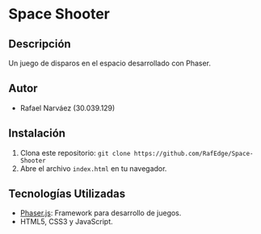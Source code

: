 # Space Shooter

## Descripción
Un juego de disparos en el espacio desarrollado con Phaser.

## Autor

- Rafael Narváez (30.039.129)

## Instalación
1. Clona este repositorio: `git clone https://github.com/RafEdge/Space-Shooter`
2. Abre el archivo `index.html` en tu navegador.

## Tecnologías Utilizadas
- [Phaser.js](https://phaser.io/): Framework para desarrollo de juegos.
- HTML5, CSS3 y JavaScript.